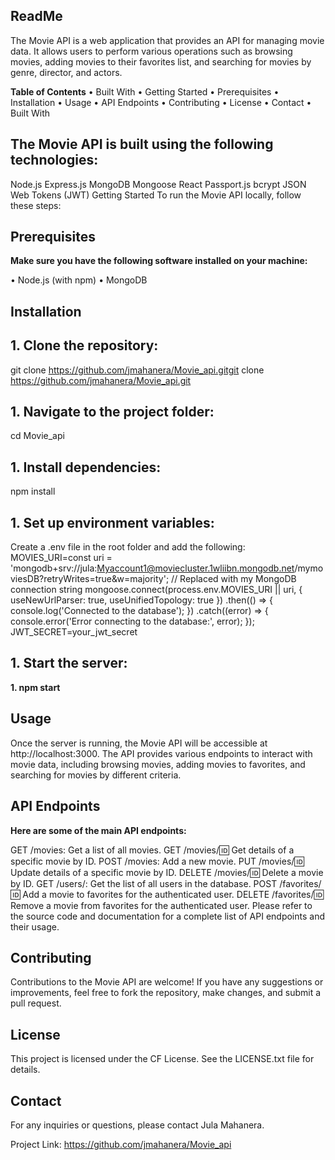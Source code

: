 ## ReadMe
The Movie API is a web application that provides an API for managing movie data. It allows users to perform various operations such as browsing movies, adding movies to their favorites list, and searching for movies by genre, director, and actors.

**Table of Contents**
•	Built With
•	Getting Started
•	Prerequisites
•	Installation
•	Usage
•	API Endpoints
•	Contributing
•	License
•	Contact
•	Built With
## The Movie API is built using the following technologies:
Node.js
Express.js
MongoDB
Mongoose
React
Passport.js
bcrypt
JSON Web Tokens (JWT)
Getting Started
To run the Movie API locally, follow these steps:

## Prerequisites
**Make sure you have the following software installed on your machine:**

•	Node.js (with npm)
•	MongoDB
## Installation
## 1.	Clone the repository:
git clone https://github.com/jmahanera/Movie_api.gitgit clone https://github.com/jmahanera/Movie_api.git
## 1.	Navigate to the project folder:
cd Movie_api
## 1.	Install dependencies:
npm install
## 1.	Set up environment variables:
Create a .env file in the root folder and add the following:
MOVIES_URI=const uri = 'mongodb+srv://jula:Myaccount1@moviecluster.1wliibn.mongodb.net/mymoviesDB?retryWrites=true&w=majority'; // Replaced with my MongoDB connection string
mongoose.connect(process.env.MOVIES_URI || uri, { useNewUrlParser: true, useUnifiedTopology: true })
  .then(() => {
    console.log('Connected to the database');
  })
  .catch((error) => {
    console.error('Error connecting to the database:', error);
  });
JWT_SECRET=your_jwt_secret

## 1.	Start the server:
**1. npm start**
## Usage

Once the server is running, the Movie API will be accessible at http://localhost:3000. The API provides various endpoints to interact with movie data, including browsing movies, adding movies to favorites, and searching for movies by different criteria.



## API Endpoints
**Here are some of the main API endpoints:**

GET /movies: Get a list of all movies.
GET /movies/:id: Get details of a specific movie by ID.
POST /movies: Add a new movie.
PUT /movies/:id: Update details of a specific movie by ID.
DELETE /movies/:id: Delete a movie by ID.
GET /users/: Get the list of all users in the database.
POST /favorites/:id: Add a movie to favorites for the authenticated user.
DELETE /favorites/:id: Remove a movie from favorites for the authenticated user.
Please refer to the source code and documentation for a complete list of API endpoints and their usage.


## Contributing
Contributions to the Movie API are welcome! If you have any suggestions or improvements, feel free to fork the repository, make changes, and submit a pull request.

## License
This project is licensed under the CF License. See the LICENSE.txt file for details.

## Contact
For any inquiries or questions, please contact Jula Mahanera.

Project Link: https://github.com/jmahanera/Movie_api
